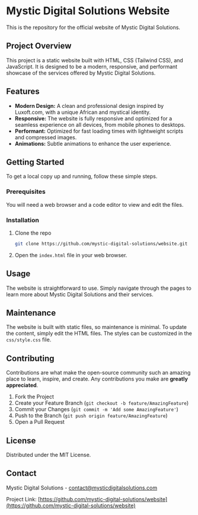 # Mystic Digital Solutions Website

This is the repository for the official website of Mystic Digital Solutions.

## Project Overview

This project is a static website built with HTML, CSS (Tailwind CSS), and JavaScript. It is designed to be a modern, responsive, and performant showcase of the services offered by Mystic Digital Solutions.

## Features

-   **Modern Design:** A clean and professional design inspired by Luxoft.com, with a unique African and mystical identity.
-   **Responsive:** The website is fully responsive and optimized for a seamless experience on all devices, from mobile phones to desktops.
-   **Performant:** Optimized for fast loading times with lightweight scripts and compressed images.
-   **Animations:** Subtle animations to enhance the user experience.

## Getting Started

To get a local copy up and running, follow these simple steps.

### Prerequisites

You will need a web browser and a code editor to view and edit the files.

### Installation

1.  Clone the repo
    ```sh
    git clone https://github.com/mystic-digital-solutions/website.git
    ```
2.  Open the `index.html` file in your web browser.

## Usage

The website is straightforward to use. Simply navigate through the pages to learn more about Mystic Digital Solutions and their services.

## Maintenance

The website is built with static files, so maintenance is minimal. To update the content, simply edit the HTML files. The styles can be customized in the `css/style.css` file.

## Contributing

Contributions are what make the open-source community such an amazing place to learn, inspire, and create. Any contributions you make are **greatly appreciated**.

1.  Fork the Project
2.  Create your Feature Branch (`git checkout -b feature/AmazingFeature`)
3.  Commit your Changes (`git commit -m 'Add some AmazingFeature'`)
4.  Push to the Branch (`git push origin feature/AmazingFeature`)
5.  Open a Pull Request

## License

Distributed under the MIT License.

## Contact

Mystic Digital Solutions - contact@mysticdigitalsolutions.com

Project Link: [https://github.com/mystic-digital-solutions/website](https://github.com/mystic-digital-solutions/website)
